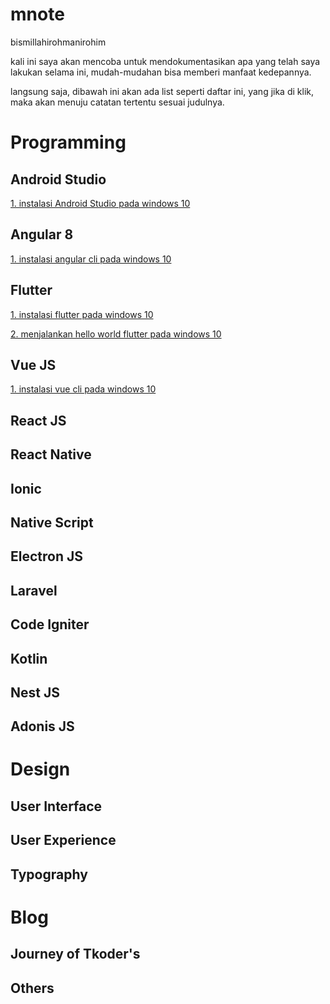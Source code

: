 # mnote
bismillahirohmanirohim

kali ini saya akan mencoba untuk mendokumentasikan apa yang telah saya lakukan selama ini, mudah-mudahan bisa memberi manfaat kedepannya.

langsung saja, dibawah ini akan ada list seperti daftar ini, yang jika di klik, maka akan menuju catatan tertentu sesuai judulnya.

# Programming

## Android Studio

[1. instalasi Android Studio pada windows 10](../master/flutter/instalasi-flutter-windows10.md)

## Angular 8

[1. instalasi angular cli pada windows 10](../master/flutter/instalasi-flutter-windows10.md)

## Flutter

[1. instalasi flutter pada windows 10](../master/flutter/instalasi-flutter-windows10.md)

[2. menjalankan hello world flutter pada windows 10](../blob/master/LICENSE)

## Vue JS

[1. instalasi vue cli pada windows 10](../master/flutter/instalasi-flutter-windows10.md)

## React JS

## React Native

## Ionic

## Native Script

## Electron JS

## Laravel

## Code Igniter

## Kotlin

## Nest JS

## Adonis JS

# Design

## User Interface

## User Experience

## Typography

# Blog

## Journey of Tkoder's

## Others